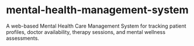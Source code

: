 # mental-health-management-system
A web-based Mental Health Care Management System for tracking patient profiles, doctor availability, therapy sessions, and mental wellness assessments.
